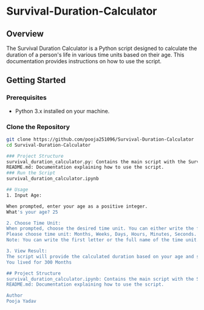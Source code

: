 # Survival-Duration-Calculator

## Overview

The Survival Duration Calculator is a Python script designed to calculate the duration of a person's life in various time units based on their age. This documentation provides instructions on how to use the script.

## Getting Started

### Prerequisites

- Python 3.x installed on your machine.

### Clone the Repository

```bash
git clone https://github.com/pooja251096/Survival-Duration-Calculator
cd Survival-Duration-Calculator

### Project Structure
survival_duration_calculator.py: Contains the main script with the SurvivalDurationCalculator class.
README.md: Documentation explaining how to use the script.
### Run the Script
survival_duration_calculator.ipynb

## Usage
1. Input Age:

When prompted, enter your age as a positive integer.
What's your age? 25

2. Choose Time Unit:
When prompted, choose the desired time unit. You can either write the full name or the first letter of the time unit.
Please choose time unit: Months, Weeks, Days, Hours, Minutes, Seconds.
Note: You can write the first letter or the full name of the time unit. m

3. View Result:
The script will provide the calculated duration based on your age and selected time unit.
You lived for 300 Months

## Project Structure
survival_duration_calculator.ipynb: Contains the main script with the SurvivalDurationCalculator class.
README.md: Documentation explaining how to use the script.

Author
Pooja Yadav
